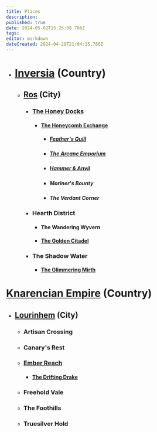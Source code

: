 ```yaml
---
title: Places
description: 
published: true
date: 2024-05-02T15:25:08.786Z
tags: 
editor: markdown
dateCreated: 2024-04-29T21:04:15.766Z
---
```


- # [Inversia](/Places/Inversia) (Country)
  -   ## [Ros](/Places/Inversia/Ros) (City)
       - ### [The Honey Docks](/Places/Inversia/Ros/TheHoneyDocks)
           - #### [The Honeycomb Exchange](/Places/Inversia/Ros/TheHoneyDocks/TheHoneycombExchange)
               - ##### [Feather's Quill](/Places/Inversia/Ros/TheHoneyDocks/TheHoneycombExchange/FeathersQuill)
               - ##### [The Arcane Emporium](/Places/Inversia/Ros/TheHoneyDocks/TheHoneycombExchange/TheArcaneEmporium)
               - ##### [Hammer & Anvil](/Places/Inversia/Ros/TheHoneyDocks/TheHoneycombExchange/HammerAnvil)
               - ##### Mariner's Bounty
               - ##### The Verdant Corner
       - ### Hearth District    
           - #### The Wandering Wyvern
           - #### [The Golden Citadel](/Places/Inversia/Ros/TheGoldenCitadel)
       - ### The Shadow Water
           - #### [The Glimmering Mirth](/Places/Inversia/Ros/TheShadowWater/TheGlimmeringMirth)

# [Knarencian Empire](/Places/KnarencianEmpire) (Country)
- ## [Lourinhem](/Places/KnarencianEmpire/Lourinhem) (City)
  - ### Artisan Crossing
  - ### Canary's Rest
  - ### [Ember Reach](/Places/KnarencianEmpire/Lourinhem/EmberReach)
    - #### [The Drifting Drake](/Places/KnarencianEmpire/Lourinhem/EmberReach/TheDriftingDrake)
  - ### Freehold Vale
  - ### The Foothills
  - ### Truesilver Hold